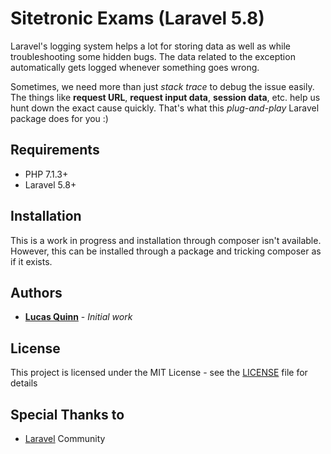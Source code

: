 
# Sitetronic Exams (Laravel 5.8)
Laravel's logging system helps a lot for storing data as well as while troubleshooting some hidden bugs. The data related to the exception automatically gets logged whenever something goes wrong.

Sometimes, we need more than just *stack trace* to debug the issue easily. The things like **request URL**, **request input data**, **session data**, etc. help us hunt down the exact cause quickly. That's what this *plug-and-play* Laravel package does for you :)

## Requirements

* PHP 7.1.3+
* Laravel 5.8+

## Installation

This is a work in progress and installation through composer isn't available.  However, this can be installed through a package and tricking composer as if it exists.

## Authors

* [**Lucas Quinn**](https://github.com/lucas-quinn-guru) - *Initial work*


## License

This project is licensed under the MIT License - see the [LICENSE](LICENSE) file for details

## Special Thanks to

* [Laravel](https://laravel.com) Community